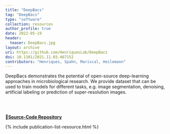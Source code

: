 ```yaml
---
title: "DeepBacs"
tag: "DeepBacs"
type: "software"
collection: resources
author_profile: true
date: 2022-05-19
header:
  teaser: DeepBacs.jpg
layout: archive
uri: https://github.com/HenriquesLab/DeepBacs
doi: 10.1101/2021.11.03.467152
contributors: "Henriques, Spahn, Mariscal, Heilemann"
---
```

<p align= "justify">

DeepBacs demonstrates the potential of open-source deep-learning approaches in microbiological research. We provide dataset that can be used to train models for different tasks, e.g. image segmentation, denoising, artificial labeling or prediction of super-resolution images.

<br><br>

🔗<b><u><a href="{{ page.uri }}">Source-Code Repository</a></u></b>

{% include publication-list-resource.html %}
